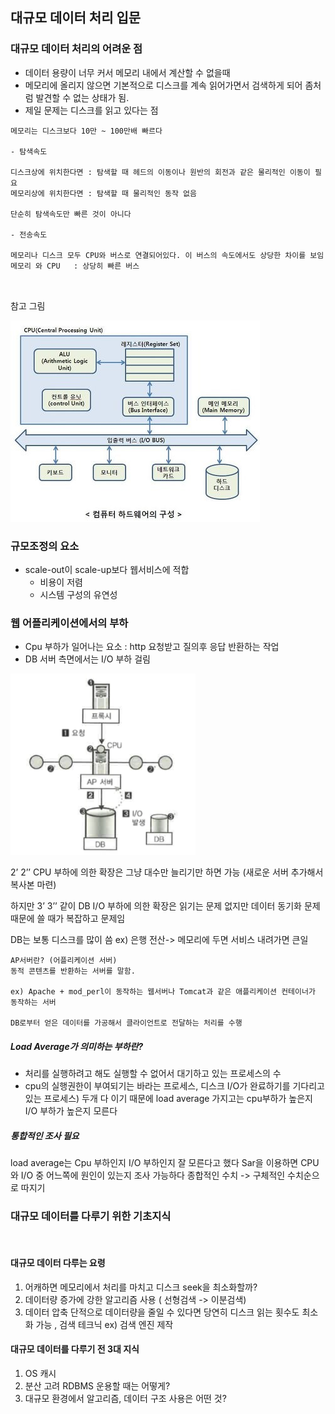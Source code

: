 ## 대규모 데이터 처리 입문

### 대규모 데이터 처리의 어려운 점

-	데이터 용량이 너무 커서 메모리 내에서 계산할 수 없을때
- 메모리에 올리지 않으면 기본적으로 디스크를 계속 읽어가면서 검색하게 되어 좀처럼 발견할 수 없는 상태가 됨.
- 제일 문제는 디스크를 읽고 있다는 점


```
메모리는 디스크보다 10만 ~ 100만배 빠르다

- 탐색속도

디스크상에 위치한다면 : 탐색할 때 헤드의 이동이나 원반의 회전과 같은 물리적인 이동이 필요
메모리상에 위치한다면 : 탐색할 때 물리적인 동작 없음

단순히 탐색속도만 빠른 것이 아니다

- 전송속도

메모리나 디스크 모두 CPU와 버스로 연결되어있다. 이 버스의 속도에서도 상당한 차이를 보임
메모리 와 CPU   : 상당히 빠른 버스



```
참고 그림

![hardware](../image/hardware.jpg)

### 규모조정의 요소
- scale-out이 scale-up보다 웹서비스에 적합
   - 비용이 저렴
   -  시스템 구성의 유연성

### 웹 어플리케이션에서의 부하

- Cpu 부하가 일어나는 요소 : http 요청받고 질의후 응답 반환하는 작업
-  DB 서버 측면에서는 I/O 부하 걸림




![book_image](../image/book_image.png)


2’ 2’’ CPU 부하에 의한 확장은 그냥 대수만 늘리기만 하면 가능 (새로운 서버 추가해서 복사본 마련)

하지만 3’ 3’’ 같이 DB I/O 부하에 의한 확장은  읽기는 문제 없지만 데이터 동기화 문제 때문에 쓸 때가 복잡하고 문제임

DB는 보통 디스크를 많이 씀 ex) 은행 전산-> 메모리에 두면 서비스 내려가면 큰일

```
AP서버란? (어플리케이션 서버)
동적 콘텐츠를 반환하는 서버를 말함.

ex) Apache + mod_perl이 동작하는 웹서버나 Tomcat과 같은 애플리케이션 컨테이너가 동작하는 서버

DB로부터 얻은 데이터를 가공해서 클라이언트로 전달하는 처리를 수행
````


##### Load Average가 의미하는 부하란?
- 처리를 실행하려고 해도 실행할 수 없어서 대기하고 있는 프로세스의 수
- cpu의 실행권한이 부여되기는 바라는 프로세스, 디스크 I/O가 완료하기를 기다리고 있는 프로세스) 두개 다 이기 때문에 load average 가지고는 cpu부하가 높은지 I/O 부하가 높은지 모른다

##### 통합적인 조사 필요
load average는 Cpu 부하인지 I/O 부하인지 잘 모른다고 했다
Sar을 이용하면 CPU와 I/O 중 어느쪽에 원인이 있는지 조사 가능하다
종합적인 수치 -> 구체적인 수치순으로 따지기


### 대규모 데이터를 다루기 위한 기초지식
<br>

#### 대규모 데이터 다루는 요령
1.	어캐하면 메모리에서 처리를 마치고 디스크 seek을 최소화할까?
2.	데이터량 증가에 강한 알고리즘 사용 ( 선형검색 ->  이분검색)
3.	데이터 압축 단적으로 데이터량을 줄일 수 있다면 당연히 디스크 읽는 횟수도 최소화 가능 , 검색 테크닉 ex) 검색 엔진 제작

#### 대규모 데이터를 다루기 전 3대 지식

1.	OS 캐시
2.	분산 고려 RDBMS 운용할 때는 어떻게?
3.	대규모 환경에서 알고리즘, 데이터 구조 사용은 어떤 것?
